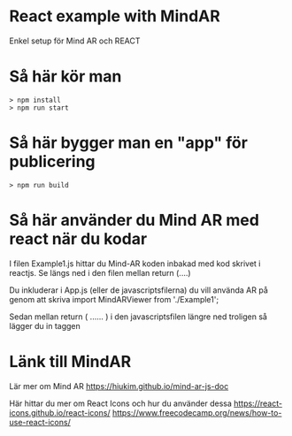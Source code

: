 # React example with MindAR 

Enkel setup för Mind AR och REACT

# Så här kör man
```
> npm install
> npm run start
```


# Så här bygger man en "app" för publicering
```
> npm run build
```


# Så här använder du Mind AR med react när du kodar

I filen Example1.js hittar du Mind-AR koden inbakad med kod skrivet i reactjs. 
Se längs ned i den filen mellan return (....)

Du inkluderar i App.js (eller de javascriptsfilerna) du vill använda AR på genom att skriva
import MindARViewer from './Example1';

Sedan mellan return ( ...... )  i den javascriptsfilen längre ned troligen 
så lägger du in taggen <MindARViewer/>


# Länk till MindAR

Lär mer om Mind AR
https://hiukim.github.io/mind-ar-js-doc

Här hittar du mer om React Icons och hur du använder dessa
https://react-icons.github.io/react-icons/
https://www.freecodecamp.org/news/how-to-use-react-icons/

